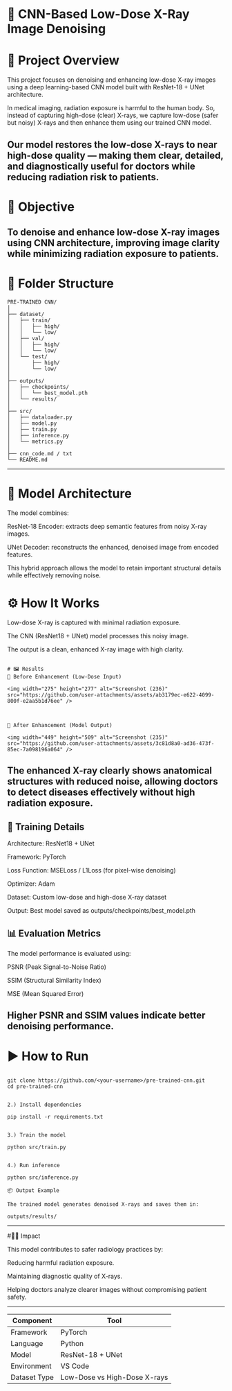 # 🩻 CNN-Based Low-Dose X-Ray Image Denoising


# 🚀 Project Overview

This project focuses on denoising and enhancing low-dose X-ray images using a deep learning-based CNN model built with ResNet-18 + UNet architecture.

In medical imaging, radiation exposure is harmful to the human body.
So, instead of capturing high-dose (clear) X-rays, we capture low-dose (safer but noisy) X-rays and then enhance them using our trained CNN model.

Our model restores the low-dose X-rays to near high-dose quality — making them clear, detailed, and diagnostically useful for doctors while reducing radiation risk to patients.
---

# 🧠 Objective

To denoise and enhance low-dose X-ray images using CNN architecture, improving image clarity while minimizing radiation exposure to patients.
---

# 📁 Folder Structure

```
PRE-TRAINED CNN/
│
├── dataset/
│   ├── train/
│   │   ├── high/
│   │   └── low/
│   ├── val/
│   │   ├── high/
│   │   └── low/
│   └── test/
│       ├── high/
│       └── low/
│
├── outputs/
│   ├── checkpoints/
│   │   └── best_model.pth
│   └── results/
│
├── src/
│   ├── dataloader.py
│   ├── model.py
│   ├── train.py
│   ├── inference.py
│   └── metrics.py
│
├── cnn_code.md / txt
└── README.md
```
---


# 🧩 Model Architecture

The model combines:

ResNet-18 Encoder: extracts deep semantic features from noisy X-ray images.

UNet Decoder: reconstructs the enhanced, denoised image from encoded features.

This hybrid approach allows the model to retain important structural details while effectively removing noise.

# ⚙️ How It Works

Low-dose X-ray is captured with minimal radiation exposure.

The CNN (ResNet18 + UNet) model processes this noisy image.

The output is a clean, enhanced X-ray image with high clarity.

```

# 🖼️ Results
🔹 Before Enhancement (Low-Dose Input)

<img width="275" height="277" alt="Screenshot (236)" src="https://github.com/user-attachments/assets/ab3179ec-e622-4099-800f-e2aa5b1d76ee" />



🔹 After Enhancement (Model Output)

<img width="449" height="509" alt="Screenshot (235)" src="https://github.com/user-attachments/assets/3c81d8a0-ad36-473f-85ec-7a098196a064" />

```

The enhanced X-ray clearly shows anatomical structures with reduced noise, allowing doctors to detect diseases effectively without high radiation exposure.
---

 ## 🧪 Training Details

Architecture: ResNet18 + UNet

Framework: PyTorch

Loss Function: MSELoss / L1Loss (for pixel-wise denoising)

Optimizer: Adam

Dataset: Custom low-dose and high-dose X-ray dataset

Output: Best model saved as outputs/checkpoints/best_model.pth

## 📊 Evaluation Metrics

The model performance is evaluated using:

PSNR (Peak Signal-to-Noise Ratio)

SSIM (Structural Similarity Index)

MSE (Mean Squared Error)

Higher PSNR and SSIM values indicate better denoising performance.
---

# ▶️ How to Run

``` 1.) Clone the repository

git clone https://github.com/<your-username>/pre-trained-cnn.git
cd pre-trained-cnn


2.) Install dependencies

pip install -r requirements.txt


3.) Train the model

python src/train.py


4.) Run inference

python src/inference.py

📦 Output Example

The trained model generates denoised X-rays and saves them in:

outputs/results/

```
---

#🧑‍⚕️ Impact

This model contributes to safer radiology practices by:

Reducing harmful radiation exposure.

Maintaining diagnostic quality of X-rays.

Helping doctors analyze clearer images without compromising patient safety.

---

| Component    | Tool                         |
| ------------ | ---------------------------- |
| Framework    | PyTorch                      |
| Language     | Python                       |
| Model        | ResNet-18 + UNet             |
| Environment  | VS Code                      |
| Dataset Type | Low-Dose vs High-Dose X-rays |
